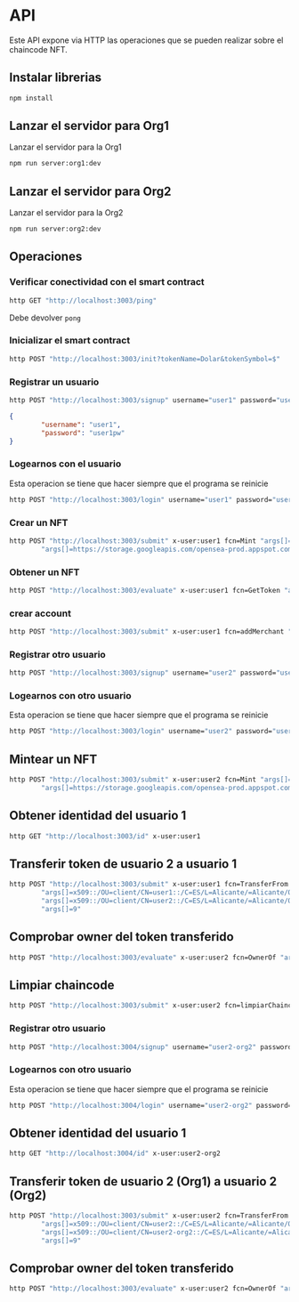 # API

Este API expone via HTTP las operaciones que se pueden realizar sobre el chaincode NFT.

## Instalar librerias
```bash
npm install
```


## Lanzar el servidor para Org1

Lanzar el servidor para la Org1

```bash
npm run server:org1:dev
```

## Lanzar el servidor para Org2

Lanzar el servidor para la Org2

```bash
npm run server:org2:dev
```

## Operaciones

### Verificar conectividad con el smart contract

```bash
http GET "http://localhost:3003/ping"
```

Debe devolver `pong`

### Inicializar el smart contract

```bash
http POST "http://localhost:3003/init?tokenName=Dolar&tokenSymbol=$"
```

### Registrar un usuario

```bash
http POST "http://localhost:3003/signup" username="user1" password="user1pw"
```

```json
{
        "username": "user1",
        "password": "user1pw"
}
```

### Logearnos con el usuario

Esta operacion se tiene que hacer siempre que el programa se reinicie

```bash
http POST "http://localhost:3003/login" username="user1" password="user1pw"
```

### Crear un NFT

```bash
http POST "http://localhost:3003/submit" x-user:user1 fcn=Mint "args[]=9"  \
        "args[]=https://storage.googleapis.com/opensea-prod.appspot.com/puffs/3.png" "args[]=Nombre" "args[]=Descripcion"
```

### Obtener un NFT

```bash
http POST "http://localhost:3003/evaluate" x-user:user1 fcn=GetToken "args[]=9"
```

### crear account

```bash
http POST "http://localhost:3003/submit" x-user:user1 fcn=addMerchant "args[]=TestApi"
```

### Registrar otro usuario

```bash
http POST "http://localhost:3003/signup" username="user2" password="user2pw"
```

### Logearnos con otro usuario

Esta operacion se tiene que hacer siempre que el programa se reinicie

```bash
http POST "http://localhost:3003/login" username="user2" password="user2pw"
```

## Mintear un NFT

```bash
http POST "http://localhost:3003/submit" x-user:user2 fcn=Mint "args[]=10"  \
        "args[]=https://storage.googleapis.com/opensea-prod.appspot.com/puffs/3.png" "args[]=Nombre2" "args[]=Descripcion2"
```

## Obtener identidad del usuario 1

```bash
http GET "http://localhost:3003/id" x-user:user1
```

## Transferir token de usuario 2 a usuario 1

```bash
http POST "http://localhost:3003/submit" x-user:user1 fcn=TransferFrom \
        "args[]=x509::/OU=client/CN=user1::/C=ES/L=Alicante/=Alicante/O=Kung Fu Software/OU=Tech/CN=ca" \
        "args[]=x509::/OU=client/CN=user2::/C=ES/L=Alicante/=Alicante/O=Kung Fu Software/OU=Tech/CN=ca" \
        "args[]=9"

```

## Comprobar owner del token transferido

```bash
http POST "http://localhost:3003/evaluate" x-user:user2 fcn=OwnerOf "args[]=9"
```

## Limpiar chaincode

```bash
http POST "http://localhost:3003/submit" x-user:user2 fcn=limpiarChaincode
```


### Registrar otro usuario

```bash
http POST "http://localhost:3004/signup" username="user2-org2" password="user2pw"
```

### Logearnos con otro usuario

Esta operacion se tiene que hacer siempre que el programa se reinicie

```bash
http POST "http://localhost:3004/login" username="user2-org2" password="user2pw"
```

## Obtener identidad del usuario 1

```bash
http GET "http://localhost:3004/id" x-user:user2-org2
```


## Transferir token de usuario 2 (Org1) a usuario 2 (Org2)

```bash
http POST "http://localhost:3003/submit" x-user:user2 fcn=TransferFrom \
        "args[]=x509::/OU=client/CN=user2::/C=ES/L=Alicante/=Alicante/O=Kung Fu Software/OU=Tech/CN=ca" \
        "args[]=x509::/OU=client/CN=user2-org2::/C=ES/L=Alicante/=Alicante/O=Kung Fu Software/OU=Tech/CN=ca" \
        "args[]=9"

```

## Comprobar owner del token transferido

```bash
http POST "http://localhost:3003/evaluate" x-user:user2 fcn=OwnerOf "args[]=9"
```

